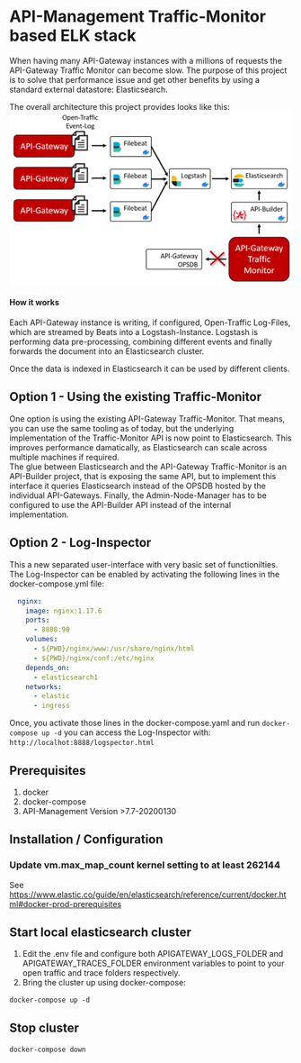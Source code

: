# API-Management Traffic-Monitor based ELK stack

When having many API-Gateway instances with a millions of requests the API-Gateway Traffic Monitor can become slow. The purpose of this project is to solve that performance issue and get other benefits by using a standard external datastore: Elasticsearch.  

The overall architecture this project provides looks like this:  
![Architecture][img1]   

#### How it works  
Each API-Gateway instance is writing, if configured, Open-Traffic Log-Files, which are streamed by Beats into a Logstash-Instance. Logstash is performing data pre-processing, combining different events and finally forwards the document into an Elasticsearch cluster.  

Once the data is indexed in Elasticsearch it can be used by different clients. 

## Option 1 - Using the existing Traffic-Monitor
One option is using the existing API-Gateway Traffic-Monitor. That means, you can use the same tooling as of today, but the underlying implementation of the Traffic-Monitor API is now point to Elasticsearch. This improves performance damatically, as Elasticsearch can scale across multiple machines if required.  
The glue between Elasticsearch and the API-Gateway Traffic-Monitor is an API-Builder project, that is exposing the same API, but to implement this interface it queries Elasticsearch instead of the OPSDB hosted by the individual API-Gateways.  Finally, the Admin-Node-Manager has to be configured to use the API-Builder API instead of the internal implementation.

## Option 2 - Log-Inspector
This a new separated user-interface with very basic set of functionilties. The Log-Inspector can be enabled by activating the following lines in the docker-compose.yml file:
```yaml
  nginx:
    image: nginx:1.17.6
    ports:
      - 8888:90
    volumes:
      - ${PWD}/nginx/www:/usr/share/nginx/html
      - ${PWD}/nginx/conf:/etc/nginx
    depends_on:
      - elasticsearch1
    networks:
      - elastic
      - ingress
```
Once, you activate those lines in the docker-compose.yaml and run `docker-compose up -d` you can access the Log-Inspector with: `http://localhot:8888/logspector.html`



## Prerequisites

1. docker
2. docker-compose
3. API-Management Version >7.7-20200130

## Installation / Configuration


### Update vm.max_map_count kernel setting to at least 262144

See https://www.elastic.co/guide/en/elasticsearch/reference/current/docker.html#docker-prod-prerequisites

## Start local elasticsearch cluster

1.  Edit the .env file and configure both APIGATEWAY_LOGS_FOLDER and APIGATEWAY_TRACES_FOLDER environment variables to point to your open traffic and trace folders respectively.
2.  Bring the cluster up using docker-compose:
````
docker-compose up -d
````

## Stop cluster
````
docker-compose down
````

[img1]: imgs/component-overview.png
[img2]: imgs/node-manager-policies.png
[img3]: imgs/node-manager-use-es-api.png
[img4]: imgs/node-manager-policies-use-elasticsearch-api.png

